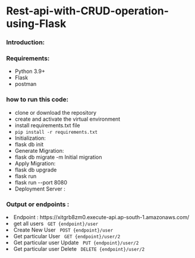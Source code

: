 # Rest-api-with-CRUD-operation-using-Flask
<h3>Introduction:</h3>

<h3>Requirements:</h3>
<ul>
	<li>Python 3.9+</li>
	<li>Flask</li>
	<li>postman</li>
</ul>

<h3>how to run this code:</h3>
<ul>
	<li>clone or download the repository</li>
	<li>create and activate the virtual environment</li>
	<li>install requirements.txt file</li>
	<li><code>pip install -r requirements.txt</code></li>
	<li>Initialization:</li>
	<li>flask db init</li>
	<li>Generate Migration:</li>
	<li>flask db migrate -m Initial migration</li>
	<li>Apply Migration:</li>
	<li>flask db upgrade</li>
	<li>flask run </li>
	<li>flask run --port 8080</li>
	<li>Deployment Server : </li>
</ul>

<h3>Output or endpoints :</h3>
<li>Endpoint : https://xitgrb8zm0.execute-api.ap-south-1.amazonaws.com/</li>
<li>get all users <code> GET {endpoint}/user</code></li>
<li>Create New User <code> POST {endpoint}/user</code></li>
<li>Get particular User <code> GET {endpoint}/user/<id>2</code></li>
<li>Get particular user Update <code> PUT {endpoint}/user/<id>2</code></li>
<li>Get particular user Delete <code> DELETE {endpoint}/user/<id>2</code></li>
